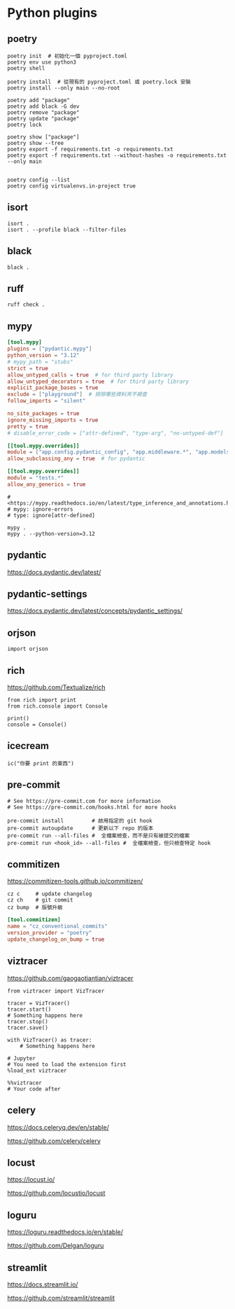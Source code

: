 # Python plugins

## poetry

```bash,icon=.devicon-bash-plain
poetry init  # 初始化一個 pyproject.toml
poetry env use python3
poetry shell

poetry install  # 從現有的 pyproject.toml 或 poetry.lock 安裝
poetry install --only main --no-root

poetry add "package"
poetry add black -G dev
poetry remove "package"
poetry update "package"
poetry lock

poetry show ["package"]
poetry show --tree
poetry export -f requirements.txt -o requirements.txt
poetry export -f requirements.txt --without-hashes -o requirements.txt --only main


poetry config --list
poetry config virtualenvs.in-project true
```

## isort

```bash,icon=.devicon-bash-plain
isort .
isort . --profile black --filter-files
```

## black

```bash,icon=.devicon-bash-plain
black .
```

## ruff

```bash,icon=.devicon-bash-plain
ruff check .
```

## mypy

```toml
[tool.mypy]
plugins = ["pydantic.mypy"]
python_version = "3.12"
# mypy_path = "stubs"
strict = true
allow_untyped_calls = true  # for third party library
allow_untyped_decorators = true  # for third party library
explicit_package_bases = true
exclude = ["playground"]  # 排除哪些資料夾不檢查
follow_imports = "silent"

no_site_packages = true
ignore_missing_imports = true
pretty = true
# disable_error_code = ["attr-defined", "type-arg", "no-untyped-def"]

[[tool.mypy.overrides]]
module = ["app.config.pydantic_config", "app.middleware.*", "app.models._settings_model"]
allow_subclassing_any = true  # for pydantic

[[tool.mypy.overrides]]
module = "tests.*"
allow_any_generics = true
```

```python,icon=.devicon-python-plain
# <https://mypy.readthedocs.io/en/latest/type_inference_and_annotations.html>
# mypy: ignore-errors
# type: ignore[attr-defined]
```

```bash,icon=.devicon-bash-plain
mypy .
mypy . --python-version=3.12
```

## pydantic

<https://docs.pydantic.dev/latest/>

## pydantic-settings

<https://docs.pydantic.dev/latest/concepts/pydantic_settings/>

## orjson

```python,icon=.devicon-python-plain
import orjson
```

## rich

<https://github.com/Textualize/rich>

```python,icon=.devicon-python-plain
from rich import print
from rich.console import Console

print()
console = Console()
```

## icecream

```python,icon=.devicon-python-plain
ic("你要 print 的東西")
```

## pre-commit

```bash,icon=.devicon-bash-plain
# See https://pre-commit.com for more information
# See https://pre-commit.com/hooks.html for more hooks

pre-commit install         # 啟用指定的 git hook
pre-commit autoupdate      # 更新以下 repo 的版本
pre-commit run --all-files #  全檔案檢查，而不是只有被提交的檔案
pre-commit run <hook_id> --all-files #  全檔案檢查，但只檢查特定 hook
```

## commitizen

<https://commitizen-tools.github.io/commitizen/>

```bash,icon=.devicon-bash-plain
cz c     # update changelog
cz ch    # git commit
cz bump  # 版號升級
```

```toml
[tool.commitizen]
name = "cz_conventional_commits"
version_provider = "poetry"
update_changelog_on_bump = true
```

## viztracer

<https://github.com/gaogaotiantian/viztracer>

```python,icon=.devicon-python-plain
from viztracer import VizTracer

tracer = VizTracer()
tracer.start()
# Something happens here
tracer.stop()
tracer.save()

with VizTracer() as tracer:
    # Something happens here

# Jupyter
# You need to load the extension first
%load_ext viztracer

%%viztracer
# Your code after
```

## celery

<https://docs.celeryq.dev/en/stable/>

<https://github.com/celery/celery>

## locust

<https://locust.io/>

<https://github.com/locustio/locust>

## loguru

<https://loguru.readthedocs.io/en/stable/>

<https://github.com/Delgan/loguru>

## streamlit

<https://docs.streamlit.io/>

<https://github.com/streamlit/streamlit>
